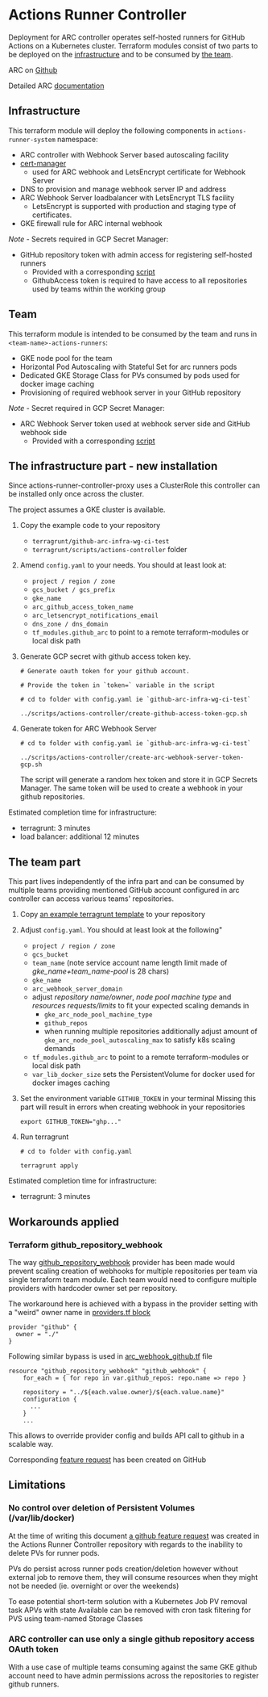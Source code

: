 # Actions Runner Controller

Deployment for ARC controller operates self-hosted runners for GitHub Actions on a Kubernetes cluster. Terraform modules consist of two parts to be deployed on the [infrastructure](../terraform-modules/actions_runner_controller/infra/) and to be consumed by [the team](../terraform-modules/actions_runner_controller/team/).


ARC on [Github](https://github.com/actions-runner-controller/actions-runner-controller)

Detailed ARC [documentation](https://github.com/actions-runner-controller/actions-runner-controller/blob/master/docs/detailed-docs.md)

## Infrastructure

This terraform module will deploy the following components in `actions-runner-system` namespace:
* ARC controller with Webhook Server based autoscaling facility
* [cert-manager](https://cert-manager.io/)
  * used for ARC webhook and LetsEncrypt certificate for Webhook Server
* DNS to provision and manage webhook server IP and address
* ARC Webhook Server loadbalancer with LetsEncrypt TLS facility
  * LetsEncrypt is supported with production and staging type of certificates.
* GKE firewall rule for ARC internal webhook

*Note* - Secrets required in GCP Secret Manager:
* GitHub repository token with admin access for registering self-hosted runners
  * Provided with a corresponding [script](../terragrunt/scritps/actions-controller/create-github-access-token-gcp.sh)
  * GithubAccess token is required to have access to all repositories used by teams within the working group


## Team

This terraform module is intended to be consumed by the team and runs in `<team-name>-actions-runners`:
* GKE node pool for the team
* Horizontal Pod Autoscaling with Stateful Set for arc runners pods
* Dedicated GKE Storage Class for PVs consumed by pods used for docker image caching
* Provisioning of required webhook server in your GitHub repository

*Note* - Secret required in GCP Secret Manager:
* ARC Webhook Server token used at webhook server side and GitHub webhook side
  * Provided with a corresponding [script](../terragrunt/scritps/actions-controller/create-arc-webhook-server-token-gcp.sh)


## The infrastructure part - new installation
Since actions-runner-controller-proxy uses a ClusterRole this controller can be installed only once across the cluster.

The project assumes a GKE cluster is available.

1. Copy the example code to your repository
   * `terragrunt/github-arc-infra-wg-ci-test`
   * `terragrunt/scripts/actions-controller` folder

2. Amend `config.yaml` to your needs. You should at least look at:
    * `project / region / zone`
    * `gcs_bucket / gcs_prefix`
    * `gke_name`
    * `arc_github_access_token_name`
    * `arc_letsencrypt_notifications_email`
    * `dns_zone / dns_domain`
    * `tf_modules.github_arc` to point to a remote terraform-modules or local disk path

1. Generate GCP secret with github access token key.
    ```
    # Generate oauth token for your github account.

    # Provide the token in `token=` variable in the script

    # cd to folder with config.yaml ie `github-arc-infra-wg-ci-test`

    ../scritps/actions-controller/create-github-access-token-gcp.sh
    ```

2. Generate token for ARC Webhook Server
    ```
    # cd to folder with config.yaml ie `github-arc-infra-wg-ci-test`

    ../scritps/actions-controller/create-arc-webhook-server-token-gcp.sh
    ```

    The script will generate a random hex token and store it in GCP Secrets Manager. The same token will be used to create a webhook in your github repositories.

Estimated completion time for infrastructure:
* terragrunt: 3 minutes
* load balancer: additional 12 minutes

## The team part

This part lives independently of the infra part and can be consumed by multiple teams providing mentioned GitHub account configured in arc controller can access various teams' repositories.

1. Copy [an example terragrunt template](./terragrunt-team-example/) to your repository

2. Adjust `config.yaml`. You should at least look at the following"
    * `project / region / zone`
    * `gcs_bucket`
    * `team_name` (note service account name length limit made of *gke_name+team_name-pool* is 28 chars)
    * `gke_name`
    * `arc_webhook_server_domain`
    *  adjust _repository name/owner_, _node pool machine type_ and _resources requests/limits_ to fit your expected scaling demands in
        * `gke_arc_node_pool_machine_type`
        * `github_repos`
        * when running multiple repositories additionally adjust amount of `gke_arc_node_pool_autoscaling_max` to satisfy k8s scaling demands
    * `tf_modules.github_arc` to point to a remote terraform-modules or local disk path
    * `var_lib_docker_size` sets the PersistentVolume for docker used for docker images caching

3. Set the environment variable `GITHUB_TOKEN` in your terminal
Missing this part will result in errors when creating webhook in your repositories
    ```
    export GITHUB_TOKEN="ghp..."
    ```

4. Run terragrunt
    ```
    # cd to folder with config.yaml

    terragrunt apply
    ```
Estimated completion time for infrastructure:
* terragrunt: 3 minutes


## Workarounds applied

### Terraform github_repository_webhook

The way [github_repository_webhook](https://registry.terraform.io/providers/integrations/github/latest/docs#owner) provider has been made would prevent scaling creation of webhooks for multiple repositories per team via single terraform team module. Each team would need to configure multiple providers with hardcoder owner set per repository.

The workaround here is achieved with a bypass in the provider setting with a "weird" owner name in [providers.tf block](../../terraform-modules/actions_runner_controller/team/providers.tf)

```
provider "github" {
  owner = "./"
}

```

Following similar bypass is used in [arc_webhook_github.tf](../../terraform-modules/actions_runner_controller/team/arc_webhook_github.tf) file

```
resource "github_repository_webhook" "github_webhook" {
    for_each = { for repo in var.github_repos: repo.name => repo }

    repository = "../${each.value.owner}/${each.value.name}"
    configuration {
      ...
    }
    ...
```

This allows to override provider config and builds API call to github in a scalable way.

Corresponding [feature request](https://github.com/integrations/terraform-provider-github/issues/1436) has been created on GitHub

## Limitations

### No control over deletion of Persistent Volumes (/var/lib/docker)

At the time of writing this document [a github feature request](https://github.com/actions/actions-runner-controller/issues/2092) was created in the Actions Runner Controller repository with regards to the inability to delete PVs for runner pods.

PVs do persist across runner pods creation/deletion however without external job to remove them, they will consume resources when they might not be needed (ie. overnight or over the weekends)

To ease potential short-term solution with a Kubernetes Job PV removal task APVs with state Available can be removed with cron task filtering for PVS using team-named Storage Classes

### ARC controller can use only a single github repository access OAuth token

With a use case of multiple teams consuming against the same GKE github account need to have admin permissions across the repositories to register github runners.
